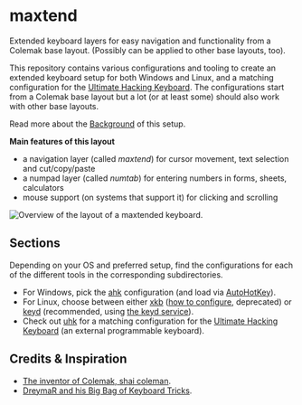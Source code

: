 # maxtend
Extended keyboard layers for easy navigation and functionality from a Colemak base layout.
(Possibly can be applied to other base layouts, too).

This repository contains various configurations and tooling to create an extended keyboard setup for both Windows and Linux, and a matching configuration for the [Ultimate Hacking Keyboard](https://ultimatehackingkeyboard.com). The configurations start from a Colemak base layout but a lot (or at least some) should also work with other base layouts.

Read more about the [Background](BACKGROUND.md) of this setup.

**Main features of this layout**
- a navigation layer (called *maxtend*) for cursor movement, text selection and cut/copy/paste
- a numpad layer (called *numtab*) for entering numbers in forms, sheets, calculators
- mouse support (on systems that support it) for clicking and scrolling

![Overview of the layout of a maxtended keyboard.](https://github.com/mhantsch/maxtend/assets/591785/c98977c0-b4f1-4ede-851d-f1edb5f3699b)

## Sections
Depending on your OS and preferred setup, find the configurations for each of the different tools in the corresponding subdirectories. 
- For Windows, pick the [ahk](ahk/) configuration (and load via [AutoHotKey](https://www.autohotkey.com/)).
- For Linux, choose between either [xkb](xkb/) ([how to configure](xkb/HOWTO), deprecated) or [keyd](keyd/) (recommended, using [the keyd service](https://github.com/rvaiya/keyd)).
- Check out [uhk](uhk/) for a matching configuration for the [Ultimate Hacking Keyboard](https://ultimatehackingkeyboard.com) (an external programmable keyboard).

## Credits & Inspiration
- [The inventor of Colemak, shai coleman](https://colemak.com).
- [DreymaR and his Big Bag of Keyboard Tricks](https://dreymar.colemak.org/).
